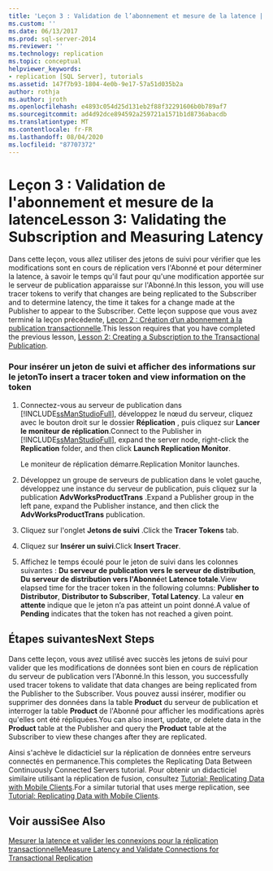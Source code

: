 ```yaml
---
title: 'Leçon 3 : Validation de l’abonnement et mesure de la latence | Microsoft Docs'
ms.custom: ''
ms.date: 06/13/2017
ms.prod: sql-server-2014
ms.reviewer: ''
ms.technology: replication
ms.topic: conceptual
helpviewer_keywords:
- replication [SQL Server], tutorials
ms.assetid: 147f7b93-1804-4e0b-9e17-57a51d035b2a
author: rothja
ms.author: jroth
ms.openlocfilehash: e4893c054d25d131eb2f88f32291606b0b789af7
ms.sourcegitcommit: ad4d92dce894592a259721a1571b1d8736abacdb
ms.translationtype: MT
ms.contentlocale: fr-FR
ms.lasthandoff: 08/04/2020
ms.locfileid: "87707372"
---
```

# <a name="lesson-3-validating-the-subscription-and-measuring-latency"></a><span data-ttu-id="9a6a8-102">Leçon 3 : Validation de l'abonnement et mesure de la latence</span><span class="sxs-lookup"><span data-stu-id="9a6a8-102">Lesson 3: Validating the Subscription and Measuring Latency</span></span>
  <span data-ttu-id="9a6a8-103">Dans cette leçon, vous allez utiliser des jetons de suivi pour vérifier que les modifications sont en cours de réplication vers l'Abonné et pour déterminer la latence, à savoir le temps qu'il faut pour qu'une modification apportée sur le serveur de publication apparaisse sur l'Abonné.</span><span class="sxs-lookup"><span data-stu-id="9a6a8-103">In this lesson, you will use tracer tokens to verify that changes are being replicated to the Subscriber and to determine latency, the time it takes for a change made at the Publisher to appear to the Subscriber.</span></span> <span data-ttu-id="9a6a8-104">Cette leçon suppose que vous avez terminé la leçon précédente, [Leçon 2 : Création d’un abonnement à la publication transactionnelle](lesson-2-creating-a-subscription-to-the-transactional-publication.md).</span><span class="sxs-lookup"><span data-stu-id="9a6a8-104">This lesson requires that you have completed the previous lesson, [Lesson 2: Creating a Subscription to the Transactional Publication](lesson-2-creating-a-subscription-to-the-transactional-publication.md).</span></span>  
  
### <a name="to-insert-a-tracer-token-and-view-information-on-the-token"></a><span data-ttu-id="9a6a8-105">Pour insérer un jeton de suivi et afficher des informations sur le jeton</span><span class="sxs-lookup"><span data-stu-id="9a6a8-105">To insert a tracer token and view information on the token</span></span>  
  
1.  <span data-ttu-id="9a6a8-106">Connectez-vous au serveur de publication dans [!INCLUDE[ssManStudioFull](../../includes/ssmanstudiofull-md.md)], développez le nœud du serveur, cliquez avec le bouton droit sur le dossier **Réplication** , puis cliquez sur **Lancer le moniteur de réplication**.</span><span class="sxs-lookup"><span data-stu-id="9a6a8-106">Connect to the Publisher in [!INCLUDE[ssManStudioFull](../../includes/ssmanstudiofull-md.md)], expand the server node, right-click the **Replication** folder, and then click **Launch Replication Monitor**.</span></span>  
  
     <span data-ttu-id="9a6a8-107">Le moniteur de réplication démarre.</span><span class="sxs-lookup"><span data-stu-id="9a6a8-107">Replication Monitor launches.</span></span>  
  
2.  <span data-ttu-id="9a6a8-108">Développez un groupe de serveurs de publication dans le volet gauche, développez une instance du serveur de publication, puis cliquez sur la publication **AdvWorksProductTrans** .</span><span class="sxs-lookup"><span data-stu-id="9a6a8-108">Expand a Publisher group in the left pane, expand the Publisher instance, and then click the **AdvWorksProductTrans** publication.</span></span>  
  
3.  <span data-ttu-id="9a6a8-109">Cliquez sur l'onglet **Jetons de suivi** .</span><span class="sxs-lookup"><span data-stu-id="9a6a8-109">Click the **Tracer Tokens** tab.</span></span>  
  
4.  <span data-ttu-id="9a6a8-110">Cliquez sur **Insérer un suivi**.</span><span class="sxs-lookup"><span data-stu-id="9a6a8-110">Click **Insert Tracer**.</span></span>  
  
5.  <span data-ttu-id="9a6a8-111">Affichez le temps écoulé pour le jeton de suivi dans les colonnes suivantes : **Du serveur de publication vers le serveur de distribution**, **Du serveur de distribution vers l'Abonné**et **Latence totale**.</span><span class="sxs-lookup"><span data-stu-id="9a6a8-111">View elapsed time for the tracer token in the following columns: **Publisher to Distributor**, **Distributor to Subscriber**, **Total Latency**.</span></span> <span data-ttu-id="9a6a8-112">La valeur **en attente** indique que le jeton n’a pas atteint un point donné.</span><span class="sxs-lookup"><span data-stu-id="9a6a8-112">A value of **Pending** indicates that the token has not reached a given point.</span></span>  
  
## <a name="next-steps"></a><span data-ttu-id="9a6a8-113">Étapes suivantes</span><span class="sxs-lookup"><span data-stu-id="9a6a8-113">Next Steps</span></span>  
 <span data-ttu-id="9a6a8-114">Dans cette leçon, vous avez utilisé avec succès les jetons de suivi pour valider que les modifications de données sont bien en cours de réplication du serveur de publication vers l'Abonné.</span><span class="sxs-lookup"><span data-stu-id="9a6a8-114">In this lesson, you successfully used tracer tokens to validate that data changes are being replicated from the Publisher to the Subscriber.</span></span> <span data-ttu-id="9a6a8-115">Vous pouvez aussi insérer, modifier ou supprimer des données dans la table **Product** du serveur de publication et interroger la table **Product** de l'Abonné pour afficher les modifications après qu'elles ont été répliquées.</span><span class="sxs-lookup"><span data-stu-id="9a6a8-115">You can also insert, update, or delete data in the **Product** table at the Publisher and query the **Product** table at the Subscriber to view these changes after they are replicated.</span></span>  
  
 <span data-ttu-id="9a6a8-116">Ainsi s'achève le didacticiel sur la réplication de données entre serveurs connectés en permanence.</span><span class="sxs-lookup"><span data-stu-id="9a6a8-116">This completes the Replicating Data Between Continuously Connected Servers tutorial.</span></span> <span data-ttu-id="9a6a8-117">Pour obtenir un didacticiel similaire utilisant la réplication de fusion, consultez [Tutorial: Replicating Data with Mobile Clients](tutorial-replicating-data-with-mobile-clients.md).</span><span class="sxs-lookup"><span data-stu-id="9a6a8-117">For a similar tutorial that uses merge replication, see [Tutorial: Replicating Data with Mobile Clients](tutorial-replicating-data-with-mobile-clients.md).</span></span>  
  
## <a name="see-also"></a><span data-ttu-id="9a6a8-118">Voir aussi</span><span class="sxs-lookup"><span data-stu-id="9a6a8-118">See Also</span></span>  
 [<span data-ttu-id="9a6a8-119">Mesurer la latence et valider les connexions pour la réplication transactionnelle</span><span class="sxs-lookup"><span data-stu-id="9a6a8-119">Measure Latency and Validate Connections for Transactional Replication</span></span>](monitor/measure-latency-and-validate-connections-for-transactional-replication.md)  
  
  
